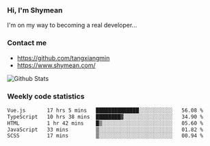 ### Hi, I'm Shymean

I'm on my way to becoming a real developer...

### Contact me

- <https://github.com/tangxiangmin>
- <https://www.shymean.com/>

![Github Stats](https://github-readme-stats.vercel.app/api?username=tangxiangmin&show_icons=true&theme=dark)


###  Weekly code statistics

<!--START_SECTION:waka-->

```txt
Vue.js       17 hrs 5 mins   ██████████████░░░░░░░░░░░   56.08 %
TypeScript   10 hrs 38 mins  ████████▓░░░░░░░░░░░░░░░░   34.90 %
HTML         1 hr 42 mins    █▒░░░░░░░░░░░░░░░░░░░░░░░   05.60 %
JavaScript   33 mins         ▒░░░░░░░░░░░░░░░░░░░░░░░░   01.82 %
SCSS         17 mins         ▒░░░░░░░░░░░░░░░░░░░░░░░░   00.94 %
```

<!--END_SECTION:waka-->